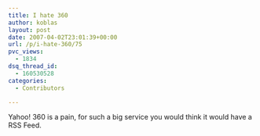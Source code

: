 ```yaml
---
title: I hate 360
author: koblas
layout: post
date: 2007-04-02T23:01:39+00:00
url: /p/i-hate-360/75
pvc_views:
  - 1834
dsq_thread_id:
  - 160530528
categories:
  - Contributors

---
```

Yahoo! 360 is a pain, for such a big service you would think it would have a RSS Feed.
